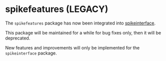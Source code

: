 # spikefeatures (LEGACY)

The `spikefeatures` package has now been integrated into [spikeinterface](https://github.com/SpikeInterface/spikeinterface).

This package will be maintained for a while for bug fixes only, then it will be deprecated.

New features and improvements will only be implemented for the `spikeinterface` package.
